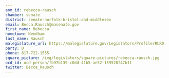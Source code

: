 ```yaml
---
aom_id: rebecca-rausch
chamber: senate
district: senate-norfolk-bristol-and-middlesex
email: Becca.Rausch@masenate.gov
first_name: Rebecca
hometown: Needham
last_name: Rausch
malegislature_url: https://malegislature.gov/Legislators/Profile/RLR0
party: D
phone: 617-722-1555
square_picture: /img/legislators/square-pictures/rebecca-rausch.jpg
ocd_id: ocd-person/fb97b139-c0dd-41b5-ae52-159528f47b11
twitter: Becca_Rausch
---
```

